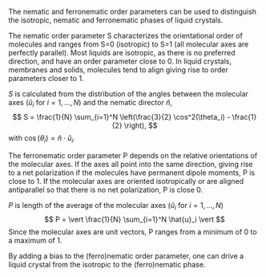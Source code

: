 The nematic and ferronematic order parameters can be used to distinguish the isotropic,
nematic and ferronematic phases of liquid crystals.

The nematic order parameter S characterizes the orientational order of molecules
and ranges from S=0 (isotropic) to S=1 (all molecular axes are perfectly parallel).
Most liquids are isotropic, as there is no preferred direction, and have an order parameter
close to 0. In liquid crystals, membranes and solids, molecules tend to align giving
rise to order parameters closer to 1.

$S$ is calculated from the distribution of the angles between the molecular axes ($\hat{u}_i$ for $i=1,\ldots,N$)
and the nematic director $\hat{n}$,
$$
S = \frac{1}{N} \sum_{i=1}^N \left(\frac{3}{2} \cos^2(\theta_i) - \frac{1}{2} \right),
$$
with $\cos(\theta_i) = \hat{n} \cdot \hat{u}_i$.

The ferronematic order parameter P depends on the relative orientations of the molecular
axes. If the axes all point into the same direction, giving rise to a net polarization if
the molecules have permanent dipole moments, P is close to 1. If the molecular axes are
oriented isotropically or are aligned antiparallel so that there is no net polarization,
P is close 0.

$P$ is length of the average of the molecular axes ($\hat{u}_i$ for $i=1,\ldots,N$)
$$
P = \vert \frac{1}{N} \sum_{i=1}^N \hat{u}_i \vert
$$
Since the molecular axes are unit vectors, P ranges from a minimum of 0 to a maximum of 1.

By adding a bias to the (ferro)nematic order parameter, one can drive a liquid crystal from the
isotropic to the (ferro)nematic phase.
